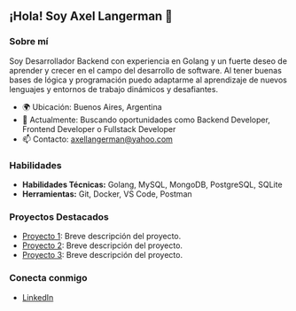 ## ¡Hola! Soy Axel Langerman 👋

### Sobre mí
Soy Desarrollador Backend con experiencia en Golang y un fuerte deseo de aprender y crecer en el campo del desarrollo de software. Al tener buenas bases de lógica y programación puedo adaptarme al aprendizaje de nuevos lenguajes y entornos de trabajo dinámicos y desafiantes.

- 🌍 Ubicación: Buenos Aires, Argentina
- 💼 Actualmente: Buscando oportunidades como Backend Developer, Frontend Developer o Fullstack Developer
- 📫 Contacto: axellangerman@yahoo.com

### Habilidades
- **Habilidades Técnicas:** Golang, MySQL, MongoDB, PostgreSQL, SQLite
- **Herramientas:** Git, Docker, VS Code, Postman

### Proyectos Destacados
- [Proyecto 1](https://github.com/tuusuario/proyecto1): Breve descripción del proyecto.
- [Proyecto 2](https://github.com/tuusuario/proyecto2): Breve descripción del proyecto.
- [Proyecto 3](https://github.com/tuusuario/proyecto3): Breve descripción del proyecto.

### Conecta conmigo
- [LinkedIn](https://www.linkedin.com/in/axel-langerman/)
